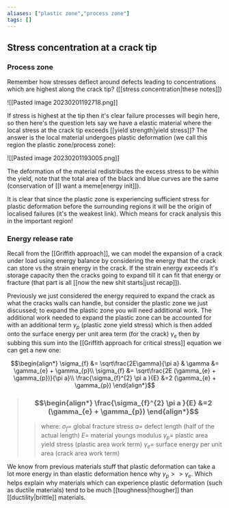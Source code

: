 ```yaml
---
aliases: ["plastic zone","process zone"]
tags: []
---
```


## Stress concentration at a crack tip
### Process zone
Remember how stresses deflect around defects leading to concentrations which are highest along the crack tip? ([[stress concentration|these notes]]) 

![[Pasted image 20230201192718.png]]

If stress is highest at the tip then it's clear failure processes will begin here, so then here's the question lets say we have a elastic material where the local stress at the crack tip exceeds [[yield strength|yield stress]]? The answer is the local material undergoes plastic deformation (we call this region the plastic zone/process zone):

![[Pasted image 20230201193005.png]]

The deformation of the material redistributes the excess stress to be within the yield, note that the total area of the black and blue curves are the same (conservation of [[I want a meme|energy init]]). 

It is clear that since the plastic zone is experiencing sufficient stress for plastic deformation before the surrounding regions it will be the origin of localised failures (it's the weakest link).  Which means for crack analysis this in the important region!

### Energy release rate

Recall from the [[Griffith approach]], we can model the expansion of a crack under load using energy balance by considering the energy that the crack can store vs the strain energy in the crack. If the strain energy exceeds it's storage capacity then the cracks going to expand till it can fit that energy or fracture (that part is all [[now the new shit starts|just recap]]).

Previously we just considered the energy required to expand the crack as what the cracks walls can handle, but consider the plastic zone we just discussed; to expand the plastic zone you will need additional work. The additional work needed to expand the plastic zone can be accounted for with an additional term $\gamma_{p}$ (plastic zone yield stress) which is then added onto the surface energy per unit area term (for the crack) $\gamma_{e}$ then by subbing this sum into the [[Griffith approach for critical stress]] equation we can get a new one:

$$\begin{align*}
\sigma_{f} &=  \sqrt\frac{2E\gamma}{\pi a} & \gamma &= \gamma_{e} + \gamma_{p}\\
\sigma_{f} &=  \sqrt\frac{2E (\gamma_{e} + \gamma_{p})}{\pi a}\\
\frac{\sigma_{f}^{2} \pi a }{E} &=2 (\gamma_{e} + \gamma_{p})
\end{align*}$$

> ### $$\begin{align*}  \frac{\sigma_{f}^{2} \pi a }{E} &=2 (\gamma_{e} + \gamma_{p}) \end{align*}$$
>> where:
>> $\sigma_{f}=$ global fracture stress
>> $a=$ defect length (half of the actual length)
>> $E=$ material youngs modulus
>> $\gamma_{p}=$ plastic area yield stress (plastic area work term)
>> $\gamma_{e}=$ surface energy per unit area (crack area work term)

We know from previous materials stuff that plastic deformation can take a lot more energy in than elastic deformation hence why $\gamma_{p}>>\gamma_{e}$. Which helps explain why materials which can experience plastic deformation (such as ductile materials) tend to be much [[toughness|thougher]] than [[ductility|brittle]] materials.